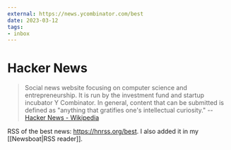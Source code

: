 ```yaml
---
external: https://news.ycombinator.com/best
date: 2023-03-12
tags:
- inbox
---
```


# Hacker News

> Social news website focusing on computer science and entrepreneurship. It is
> run by the investment fund and startup incubator Y Combinator. In general,
> content that can be submitted is defined as "anything that gratifies one's
> intellectual curiosity." --
> [Hacker News - Wikipedia](https://en.wikipedia.org/wiki/Hacker_News)

RSS of the best news: https://hnrss.org/best. I also added it in my [[Newsboat|RSS reader]].
